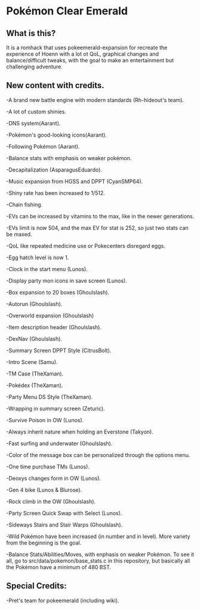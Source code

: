 # Pokémon Clear Emerald

## What is this?

It is a romhack that uses pokeemerald-expansion for recreate the experience of Hoenn with a lot ot QoL, graphical changes and balance/difficult tweaks, with the goal to make an entertainment but challenging adventure.

## New content with credits.

-A brand new battle engine with modern standards (Rh-hideout's team).

-A lot of custom shinies.

-DNS system(Aarant).

-Pokémon's good-looking icons(Aarant).

-Following Pokémon (Aarant).

-Balance stats with emphasis on weaker pokémon.

-Decapitalization (AsparagusEduardo).

-Music expansion from HGSS and DPPT (CyanSMP64).

-Shiny rate has been increased to 1/512.

-Chain fishing.

-EVs can be increased by vitamins to the max, like in the newer generations.

-EVs limit is now 504, and the max EV for stat is 252, so just two stats can be maxed.

-QoL like repeated medicine use or Pokecenters disregard eggs.

-Egg hatch level is now 1.

-Clock in the start menu (Lunos).

-Display party mon icons in save screen (Lunos).

-Box expansion to 20 boxes (Ghoulslash).

-Autorun (Ghoulslash).

-Overworld expansion (Ghoulslash)

-Item description header (Ghoulslash).

-DexNav (Ghoulslash). 

-Summary Screen DPPT Style (CitrusBolt).

-Intro Scene (Samu).

-TM Case (TheXaman).

-Pokédex (TheXaman).

-Party Menu DS Style (TheXaman).

-Wrapping in summary screen (Zeturic).

-Survive Poison in OW (Lunos).

-Always inherit nature when holding an Everstone (Takyon).

-Fast surfing and underwater (Ghoulslash).

-Color of the message box can be personalized through the options menu.

-One time purchase TMs (Lunos).

-Deoxys changes form in OW (Lunos).

-Gen 4 bike (Lunos & Blurose).

-Rock climb in the OW (Ghoulslash).

-Party Screen Quick Swap with Select (Lunos).

-Sideways Stairs and Stair Warps (Ghoulslash).

-Wild Pokémon have been increased (in number and in level). More variety from the beginning is the goal.

-Balance Stats/Abilities/Moves, with enphasis on weaker Pokémon. To see it all, go to src/data/pokemon/base_stats.c in this repository, but basically all the Pokémon have a minimum of 480 BST.

## Special Credits:

-Pret's team for pokeemerald (including wiki).
